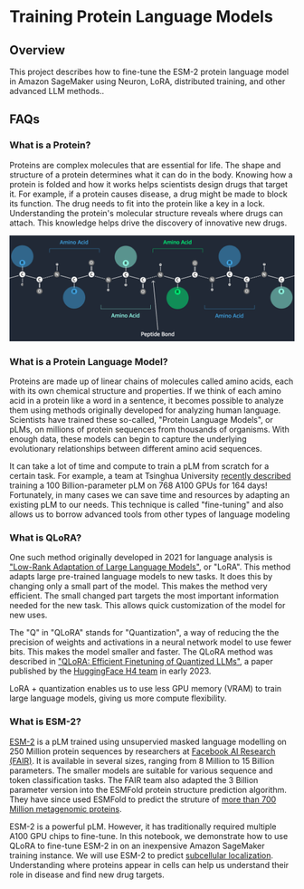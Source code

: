 # Training Protein Language Models

## Overview

This project describes how to fine-tune the ESM-2 protein language model in Amazon SageMaker using Neuron, LoRA, distributed training, and other advanced LLM methods..

## FAQs

### What is a Protein?

Proteins are complex molecules that are essential for life. The shape and structure of a protein determines what it can do in the body. Knowing how a protein is folded and how it works helps scientists design drugs that target it. For example, if a protein causes disease, a drug might be made to block its function. The drug needs to fit into the protein like a key in a lock. Understanding the protein's molecular structure reveals where drugs can attach. This knowledge helps drive the discovery of innovative new drugs.

![Proteins are made up of long chains of amino acids](img/protein.png)

### What is a Protein Language Model?

Proteins are made up of linear chains of molecules called amino acids, each with its own chemical structure and properties. If we think of each amino acid in a protein like a word in a sentence, it becomes possible to analyze them using methods originally developed for analyzing human language. Scientists have trained these so-called, "Protein Language Models", or pLMs, on millions of protein sequences from thousands of organisms. With enough data, these models can begin to capture the underlying evolutionary relationships between different amino acid sequences.

It can take a lot of time and compute to train a pLM from scratch for a certain task. For example, a team at Tsinghua University [recently described](https://www.biorxiv.org/content/10.1101/2023.07.05.547496v3) training a 100 Billion-parameter pLM on 768 A100 GPUs for 164 days! Fortunately, in many cases we can save time and resources by adapting an existing pLM to our needs. This technique is called "fine-tuning" and also allows us to borrow advanced tools from other types of language modeling

### What is QLoRA?

One such method originally developed in 2021 for language analysis is ["Low-Rank Adaptation of Large Language Models"](https://www.biorxiv.org/content/10.1101/2023.07.05.547496v3), or "LoRA". This method adapts large pre-trained language models to new tasks. It does this by changing only a small part of the model. This makes the method very efficient. The small changed part targets the most important information needed for the new task. This allows quick customization of the model for new uses.

The "Q" in "QLoRA" stands for "Quantization", a way of reducing the the precision of weights and activations in a neural network model to use fewer bits. This makes the model smaller and faster. The QLoRA method was described in ["QLoRA: Efficient Finetuning of Quantized LLMs"](https://huggingface.co/papers/2305.14314), a paper published by the [HuggingFace H4 team](https://huggingface.co/HuggingFaceH4) in early 2023.

LoRA + quantization enables us to use less GPU memory (VRAM) to train large language models, giving us more compute flexibility.

### What is ESM-2?

[ESM-2](https://www.biorxiv.org/content/10.1101/2022.07.20.500902v1) is a pLM trained using unsupervied masked language modelling on 250 Million protein sequences by researchers at [Facebook AI Research (FAIR)](https://www.biorxiv.org/content/10.1101/2022.07.20.500902v1). It is available in several sizes, ranging from 8 Million to 15 Billion parameters. The smaller models are suitable for various sequence and token classification tasks. The FAIR team also adapted the 3 Billion parameter version into the ESMFold protein structure prediction algorithm. They have since used ESMFold to predict the struture of [more than 700 Million metagenomic proteins](https://esmatlas.com/about). 

ESM-2 is a powerful pLM. However, it has traditionally required multiple A100 GPU chips to fine-tune. In this notebook, we demonstrate how to use QLoRA to fine-tune ESM-2 in on an inexpensive Amazon SageMaker training instance. We will use ESM-2 to predict [subcellular localization](https://academic.oup.com/nar/article/50/W1/W228/6576357). Understanding where proteins appear in cells can help us understand their role in disease and find new drug targets.
